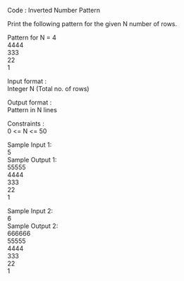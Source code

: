Code : Inverted Number Pattern



Print the following pattern for the given N number of rows.      

Pattern for N = 4   
4444    
333   
22          
1      

Input format :    
Integer N (Total no. of rows)   

Output format :      
Pattern in N lines  

Constraints :    
0 <= N <= 50     

Sample Input 1:     
5      
Sample Output 1:        
55555      
4444     
333      
22       
1      

Sample Input 2:       
6     
Sample Output 2:        
666666        
55555         
4444          
333      
22       
1        
